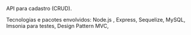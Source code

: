API para cadastro (CRUD).

Tecnologias e pacotes envolvidos: Node.js , Express, Sequelize, MySQL, Imsonia para testes, Design Pattern MVC, 
